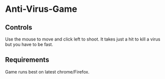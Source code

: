 # Anti-Virus-Game

## Controls

Use the mouse to move and click left to shoot. It takes just a hit to kill a virus but you have to be fast. 

## Requirements

Game runs best on latest chrome/Firefox.
